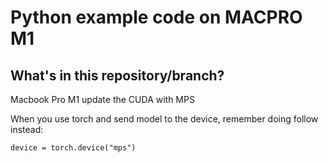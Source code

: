 # Python example code on MACPRO M1

## What's in this repository/branch?

Macbook Pro M1 update the CUDA with MPS

When you use torch and send model to the device, remember doing follow instead:

    device = torch.device("mps")
